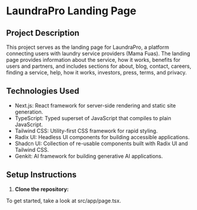 # LaundraPro Landing Page

## Project Description

This project serves as the landing page for LaundraPro, a platform connecting users with laundry service providers (Mama Fuas). The landing page provides information about the service, how it works, benefits for users and partners, and includes sections for about, blog, contact, careers, finding a service, help, how it works, investors, press, terms, and privacy.

## Technologies Used

- Next.js: React framework for server-side rendering and static site generation.
- TypeScript: Typed superset of JavaScript that compiles to plain JavaScript.
- Tailwind CSS: Utility-first CSS framework for rapid styling.
- Radix UI: Headless UI components for building accessible applications.
- Shadcn UI: Collection of re-usable components built with Radix UI and Tailwind CSS.
- Genkit: AI framework for building generative AI applications.

## Setup Instructions

1. **Clone the repository:**


To get started, take a look at src/app/page.tsx.
